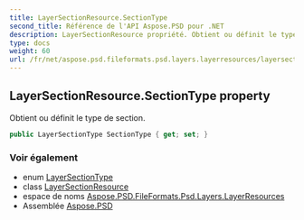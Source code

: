 ```yaml
---
title: LayerSectionResource.SectionType
second_title: Référence de l'API Aspose.PSD pour .NET
description: LayerSectionResource propriété. Obtient ou définit le type de section.
type: docs
weight: 60
url: /fr/net/aspose.psd.fileformats.psd.layers.layerresources/layersectionresource/sectiontype/
---
```

## LayerSectionResource.SectionType property

Obtient ou définit le type de section.

```csharp
public LayerSectionType SectionType { get; set; }
```

### Voir également

* enum [LayerSectionType](../../layersectiontype/)
* class [LayerSectionResource](../)
* espace de noms [Aspose.PSD.FileFormats.Psd.Layers.LayerResources](../../layersectionresource/)
* Assemblée [Aspose.PSD](../../../)


